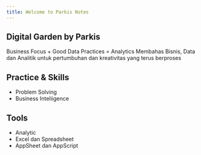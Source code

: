 ```yaml
---
title: Welcome to Parkis Notes
---
```


## Digital Garden by Parkis

Business Focus + Good Data Practices = Analytics
Membahas Bisnis, Data dan Analitik untuk pertumbuhan dan kreativitas yang terus berproses

## Practice & Skills

- Problem Solving
- Business Inteliigence

## Tools

- Analytic
- Excel dan Spreadsheet
- AppSheet dan AppScript
